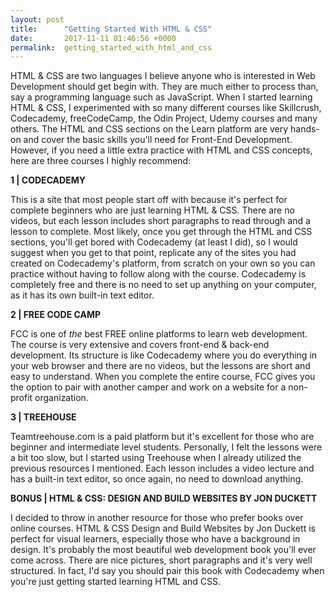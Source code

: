 ```yaml
---
layout: post
title:      "Getting Started With HTML & CSS"
date:       2017-11-11 01:46:56 +0000
permalink:  getting_started_with_html_and_css
---
```



HTML & CSS are two languages I believe anyone who is interested in Web Development should get begin with. They are much either to process than, say a programming language such as JavaScript. When I started learning HTML & CSS, I experimented with so many different courses like Skillcrush, Codecademy, freeCodeCamp, the Odin Project, Udemy courses and many others. The HTML and CSS sections on the Learn platform are very hands-on and cover the basic skills you'll need for Front-End Development. However, if you need a little extra practice with HTML and CSS concepts, here are three courses I highly recommend:  


**1 | CODECADEMY**

This is a site that most people start off with because it's perfect for complete beginners who are just learning HTML & CSS. There are no videos, but each lesson includes short paragraphs to read through and a lesson to complete. Most likely, once you get through the HTML and CSS sections, you'll get bored with Codecademy (at least I did), so I would suggest when you get to that point, replicate any of the sites you had created on Codecademy's platform, from scratch on your own so you can practice without having to follow along with the course. Codecademy is completely free and there is no need to set up anything on your computer, as it has its own built-in text editor.

**2 | FREE CODE CAMP**

FCC is one of *the* best FREE online platforms to learn web development. The course is very extensive and covers front-end & back-end development. Its structure is like Codecademy where you do everything in your web browser and there are no videos, but the lessons are short and easy to understand. When you complete the entire course, FCC gives you the option to pair with another camper and work on a website for a non-profit organization. 

**3 | TREEHOUSE**

Teamtreehouse.com is a paid platform but it's excellent for those who are beginner and intermediate level students. Personally, I felt the lessons were a bit too slow, but I started using Treehouse when I already utilized the previous resources I mentioned. Each lesson includes a video lecture and has a built-in text editor, so once again, no need to download anything.

**BONUS | HTML & CSS: DESIGN AND BUILD WEBSITES BY JON DUCKETT**

I decided to throw in another resource for those who prefer books over online courses. HTML & CSS Design and Build Websites by Jon Duckett is perfect for visual learners, especially those who have a background in design. It's probably the most beautiful web development book you'll ever come across. There are nice pictures, short paragraphs and it's very well structured. In fact, I'd say you should pair this book with Codecademy when you're just getting started learning HTML and CSS.



